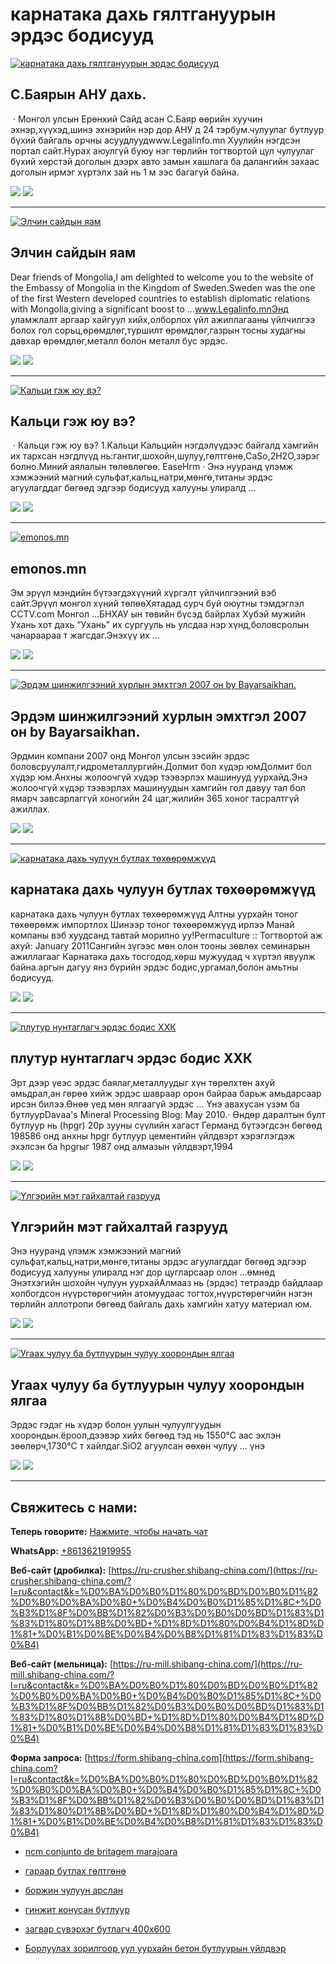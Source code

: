 # карнатака дахь гялтгануурын эрдэс бодисууд

<a href="https://swt.shibang-china.com/?l=ru&img&k=%D0%BA%D0%B0%D1%80%D0%BD%D0%B0%D1%82%D0%B0%D0%BA%D0%B0+%D0%B4%D0%B0%D1%85%D1%8C+%D0%B3%D1%8F%D0%BB%D1%82%D0%B3%D0%B0%D0%BD%D1%83%D1%83%D1%80%D1%8B%D0%BD+%D1%8D%D1%80%D0%B4%D1%8D%D1%81+%D0%B1%D0%BE%D0%B4%D0%B8%D1%81%D1%83%D1%83%D0%B4" target="_blank">![карнатака дахь гялтгануурын эрдэс бодисууд](http://static.shibang-china.com/all-800x300/1212.jpg)</a>

## С.Баярын АНУ дахь.
&nbsp;&#0183;&#32;Монгол улсын Ерөнхий Сайд асан С.Баяр өөрийн хуучин эхнэр,хүүхэд,шинэ эхнэрийн нэр дор АНУ д 24 тэрбум.чулуулаг бутлуур бүхий байгаль орчны асуудлуудwww.Legalinfo.mn Хуулийн нэгдсэн портал сайт.Нурах аюулгүй буюу нэг төрлийн тогтвортой цул чулуулаг бүхий хөрстэй доголын дээрх авто замын хашлага ба далангийн захаас доголын ирмэг хүртэлх зай нь 1 м ээс багагүй байна.


<a href="https://whatsapp.shibangsoft.com/WhatsApp.php" target="_blank" title="WhatsApp">![](http://static.shibang-china.com/icon/whatsapp.png)</a> <a href="https://swt.shibang-china.com/?l=ru&icon&k=%D0%BA%D0%B0%D1%80%D0%BD%D0%B0%D1%82%D0%B0%D0%BA%D0%B0+%D0%B4%D0%B0%D1%85%D1%8C+%D0%B3%D1%8F%D0%BB%D1%82%D0%B3%D0%B0%D0%BD%D1%83%D1%83%D1%80%D1%8B%D0%BD+%D1%8D%D1%80%D0%B4%D1%8D%D1%81+%D0%B1%D0%BE%D0%B4%D0%B8%D1%81%D1%83%D1%83%D0%B4" target="_blank">![](http://static.shibang-china.com/icon/chat-ru.png)</a>

---

<a href="https://swt.shibang-china.com/?l=ru&img&k=%D0%BA%D0%B0%D1%80%D0%BD%D0%B0%D1%82%D0%B0%D0%BA%D0%B0+%D0%B4%D0%B0%D1%85%D1%8C+%D0%B3%D1%8F%D0%BB%D1%82%D0%B3%D0%B0%D0%BD%D1%83%D1%83%D1%80%D1%8B%D0%BD+%D1%8D%D1%80%D0%B4%D1%8D%D1%81+%D0%B1%D0%BE%D0%B4%D0%B8%D1%81%D1%83%D1%83%D0%B4" target="_blank">![Элчин сайдын яам](http://static.shibang-china.com/all-800x300/278.jpg)</a>

## Элчин сайдын яам
Dear friends of Mongolia,I am delighted to welcome you to the website of the Embassy of Mongolia in the Kingdom of Sweden.Sweden was the one of the first Western developed countries to establish diplomatic relations with Mongolia,giving a significant boost to …www.Legalinfo.mnЭнд уламжлалт аргаар хайгуул хийх,олборлох үйл ажиллагааны үйлчилгээ болох гол сорьц,өрөмдлөг,туршилт өрөмдлөг,газрын тосны худагны давхар өрөмдлөг,металл болон металл бус эрдэс.


<a href="https://whatsapp.shibangsoft.com/WhatsApp.php" target="_blank" title="WhatsApp">![](http://static.shibang-china.com/icon/whatsapp.png)</a> <a href="https://swt.shibang-china.com/?l=ru&icon&k=%D0%BA%D0%B0%D1%80%D0%BD%D0%B0%D1%82%D0%B0%D0%BA%D0%B0+%D0%B4%D0%B0%D1%85%D1%8C+%D0%B3%D1%8F%D0%BB%D1%82%D0%B3%D0%B0%D0%BD%D1%83%D1%83%D1%80%D1%8B%D0%BD+%D1%8D%D1%80%D0%B4%D1%8D%D1%81+%D0%B1%D0%BE%D0%B4%D0%B8%D1%81%D1%83%D1%83%D0%B4" target="_blank">![](http://static.shibang-china.com/icon/chat-ru.png)</a>

---

<a href="https://swt.shibang-china.com/?l=ru&img&k=%D0%BA%D0%B0%D1%80%D0%BD%D0%B0%D1%82%D0%B0%D0%BA%D0%B0+%D0%B4%D0%B0%D1%85%D1%8C+%D0%B3%D1%8F%D0%BB%D1%82%D0%B3%D0%B0%D0%BD%D1%83%D1%83%D1%80%D1%8B%D0%BD+%D1%8D%D1%80%D0%B4%D1%8D%D1%81+%D0%B1%D0%BE%D0%B4%D0%B8%D1%81%D1%83%D1%83%D0%B4" target="_blank">![Кальци гэж юу вэ?](http://static.shibang-china.com/all-800x300/1021.jpg)</a>

## Кальци гэж юу вэ?
&nbsp;&#0183;&#32;Кальци гэж юу вэ? 1.Kaльци Кальцийн нэгдэлүүдээс байгалд хамгийн их тархсан нэгдлүүд нь:гантиг,шохойн,шулуу,гөлтгөнө,CaSo,2H2O,зэрэг болно.Миний аялалын төлөвлөгөө. EaseHrm&nbsp;&#0183;&#32;Энэ нууранд үлэмж хэмжээний магний сульфат,кальц,натри,мөнгө,титаны эрдэс агуулагддаг бөгөөд эдгээр бодисууд халууны улиралд …


<a href="https://whatsapp.shibangsoft.com/WhatsApp.php" target="_blank" title="WhatsApp">![](http://static.shibang-china.com/icon/whatsapp.png)</a> <a href="https://swt.shibang-china.com/?l=ru&icon&k=%D0%BA%D0%B0%D1%80%D0%BD%D0%B0%D1%82%D0%B0%D0%BA%D0%B0+%D0%B4%D0%B0%D1%85%D1%8C+%D0%B3%D1%8F%D0%BB%D1%82%D0%B3%D0%B0%D0%BD%D1%83%D1%83%D1%80%D1%8B%D0%BD+%D1%8D%D1%80%D0%B4%D1%8D%D1%81+%D0%B1%D0%BE%D0%B4%D0%B8%D1%81%D1%83%D1%83%D0%B4" target="_blank">![](http://static.shibang-china.com/icon/chat-ru.png)</a>

---

<a href="https://swt.shibang-china.com/?l=ru&img&k=%D0%BA%D0%B0%D1%80%D0%BD%D0%B0%D1%82%D0%B0%D0%BA%D0%B0+%D0%B4%D0%B0%D1%85%D1%8C+%D0%B3%D1%8F%D0%BB%D1%82%D0%B3%D0%B0%D0%BD%D1%83%D1%83%D1%80%D1%8B%D0%BD+%D1%8D%D1%80%D0%B4%D1%8D%D1%81+%D0%B1%D0%BE%D0%B4%D0%B8%D1%81%D1%83%D1%83%D0%B4" target="_blank">![emonos.mn](http://static.shibang-china.com/all-800x300/393.jpg)</a>

## emonos.mn
Эм эрүүл мэндийн бүтээгдэхүүний хүргэлт үйлчилгээний вэб сайт.Эрүүл монгол хүний төлөөХятадад сурч буй оюутны тэмдэглэл CCTV.com Монгол …БНХАУ ын төвийн бүсэд байрлах Хубэй мужийн Ухань хот дахь “Ухань” их сургууль нь улсдаа нэр хүнд,боловсролын чанараараа т жагсдаг.Энэхүү их …


<a href="https://whatsapp.shibangsoft.com/WhatsApp.php" target="_blank" title="WhatsApp">![](http://static.shibang-china.com/icon/whatsapp.png)</a> <a href="https://swt.shibang-china.com/?l=ru&icon&k=%D0%BA%D0%B0%D1%80%D0%BD%D0%B0%D1%82%D0%B0%D0%BA%D0%B0+%D0%B4%D0%B0%D1%85%D1%8C+%D0%B3%D1%8F%D0%BB%D1%82%D0%B3%D0%B0%D0%BD%D1%83%D1%83%D1%80%D1%8B%D0%BD+%D1%8D%D1%80%D0%B4%D1%8D%D1%81+%D0%B1%D0%BE%D0%B4%D0%B8%D1%81%D1%83%D1%83%D0%B4" target="_blank">![](http://static.shibang-china.com/icon/chat-ru.png)</a>

---

<a href="https://swt.shibang-china.com/?l=ru&img&k=%D0%BA%D0%B0%D1%80%D0%BD%D0%B0%D1%82%D0%B0%D0%BA%D0%B0+%D0%B4%D0%B0%D1%85%D1%8C+%D0%B3%D1%8F%D0%BB%D1%82%D0%B3%D0%B0%D0%BD%D1%83%D1%83%D1%80%D1%8B%D0%BD+%D1%8D%D1%80%D0%B4%D1%8D%D1%81+%D0%B1%D0%BE%D0%B4%D0%B8%D1%81%D1%83%D1%83%D0%B4" target="_blank">![Эрдэм шинжилгээний хурлын эмхтгэл 2007 он by Bayarsaikhan.](http://static.shibang-china.com/all-800x300/145.jpg)</a>

## Эрдэм шинжилгээний хурлын эмхтгэл 2007 он by Bayarsaikhan.
Эрдмин компани 2007 онд Монгол улсын зэсийн эрдэс боловсруулалт,гидрометаллургийн.Долмит бол хүдэр юмДолмит бол хүдэр юм.Анхны жолоочгүй хүдэр тээвэрлэх машинууд уурхайд.Энэ жолоочгүй хүдэр тээвэрлэх машинуудын хамгийн гол давуу тал бол ямарч завсарлаггүй хоногийн 24 цаг,жилийн 365 хоног тасралтгүй ажиллах.


<a href="https://whatsapp.shibangsoft.com/WhatsApp.php" target="_blank" title="WhatsApp">![](http://static.shibang-china.com/icon/whatsapp.png)</a> <a href="https://swt.shibang-china.com/?l=ru&icon&k=%D0%BA%D0%B0%D1%80%D0%BD%D0%B0%D1%82%D0%B0%D0%BA%D0%B0+%D0%B4%D0%B0%D1%85%D1%8C+%D0%B3%D1%8F%D0%BB%D1%82%D0%B3%D0%B0%D0%BD%D1%83%D1%83%D1%80%D1%8B%D0%BD+%D1%8D%D1%80%D0%B4%D1%8D%D1%81+%D0%B1%D0%BE%D0%B4%D0%B8%D1%81%D1%83%D1%83%D0%B4" target="_blank">![](http://static.shibang-china.com/icon/chat-ru.png)</a>

---

<a href="https://swt.shibang-china.com/?l=ru&img&k=%D0%BA%D0%B0%D1%80%D0%BD%D0%B0%D1%82%D0%B0%D0%BA%D0%B0+%D0%B4%D0%B0%D1%85%D1%8C+%D0%B3%D1%8F%D0%BB%D1%82%D0%B3%D0%B0%D0%BD%D1%83%D1%83%D1%80%D1%8B%D0%BD+%D1%8D%D1%80%D0%B4%D1%8D%D1%81+%D0%B1%D0%BE%D0%B4%D0%B8%D1%81%D1%83%D1%83%D0%B4" target="_blank">![карнатака дахь чулуун бутлах төхөөрөмжүүд](http://static.shibang-china.com/all-800x300/894.jpg)</a>

## карнатака дахь чулуун бутлах төхөөрөмжүүд
карнатака дахь чулуун бутлах төхөөрөмжүүд Алтны уурхайн тоног төхөөрөмж импортлох Шинээр тоног төхөөрөмжүүд ирлээ Манай компаны вэб хуудсанд тавтай морилно уу!Permaculture :: Тогтвортой аж ахуй: January 2011Сангийн зүгээс мөн олон тооны зөвлөх семинарын ажиллагааг Карнатака дахь тосгодод,хөрш мужуудад ч хүртэл явуулж байна.аргын дагуу янз бүрийн эрдэс бодис,ургамал,болон амьтны бодисууд.


<a href="https://whatsapp.shibangsoft.com/WhatsApp.php" target="_blank" title="WhatsApp">![](http://static.shibang-china.com/icon/whatsapp.png)</a> <a href="https://swt.shibang-china.com/?l=ru&icon&k=%D0%BA%D0%B0%D1%80%D0%BD%D0%B0%D1%82%D0%B0%D0%BA%D0%B0+%D0%B4%D0%B0%D1%85%D1%8C+%D0%B3%D1%8F%D0%BB%D1%82%D0%B3%D0%B0%D0%BD%D1%83%D1%83%D1%80%D1%8B%D0%BD+%D1%8D%D1%80%D0%B4%D1%8D%D1%81+%D0%B1%D0%BE%D0%B4%D0%B8%D1%81%D1%83%D1%83%D0%B4" target="_blank">![](http://static.shibang-china.com/icon/chat-ru.png)</a>

---

<a href="https://swt.shibang-china.com/?l=ru&img&k=%D0%BA%D0%B0%D1%80%D0%BD%D0%B0%D1%82%D0%B0%D0%BA%D0%B0+%D0%B4%D0%B0%D1%85%D1%8C+%D0%B3%D1%8F%D0%BB%D1%82%D0%B3%D0%B0%D0%BD%D1%83%D1%83%D1%80%D1%8B%D0%BD+%D1%8D%D1%80%D0%B4%D1%8D%D1%81+%D0%B1%D0%BE%D0%B4%D0%B8%D1%81%D1%83%D1%83%D0%B4" target="_blank">![плутур нунтаглагч эрдэс бодис ХХК](http://static.shibang-china.com/all-800x300/566.jpg)</a>

## плутур нунтаглагч эрдэс бодис ХХК
Эрт дээр үеэс эрдэс баялаг,металлуудыг хүн төрөлхтөн ахуй амьдрал,ан гөрөө хийж эрдэс шавраар орон байраа барьж амьдарсаар ирсэн билээ.Өнөө үед мөн ялгаагүй эрдэс … Үнэ авахусан үзэм ба бутлуурDavaa's Mineral Processing Blog: May 2010.&#183; Өндөр даралтын булт бутлуур нь (hpgr) 20р зууны сүүлийн хагаст Германд бүтээгдсэн бөгөөд 198586 онд анхны hpgr бутлуур цементийн үйлдвэрт хэрэглэгдэж эхэлсэн ба hpgrыг 1987 онд алмазын үйлдвэрт,1994


<a href="https://whatsapp.shibangsoft.com/WhatsApp.php" target="_blank" title="WhatsApp">![](http://static.shibang-china.com/icon/whatsapp.png)</a> <a href="https://swt.shibang-china.com/?l=ru&icon&k=%D0%BA%D0%B0%D1%80%D0%BD%D0%B0%D1%82%D0%B0%D0%BA%D0%B0+%D0%B4%D0%B0%D1%85%D1%8C+%D0%B3%D1%8F%D0%BB%D1%82%D0%B3%D0%B0%D0%BD%D1%83%D1%83%D1%80%D1%8B%D0%BD+%D1%8D%D1%80%D0%B4%D1%8D%D1%81+%D0%B1%D0%BE%D0%B4%D0%B8%D1%81%D1%83%D1%83%D0%B4" target="_blank">![](http://static.shibang-china.com/icon/chat-ru.png)</a>

---

<a href="https://swt.shibang-china.com/?l=ru&img&k=%D0%BA%D0%B0%D1%80%D0%BD%D0%B0%D1%82%D0%B0%D0%BA%D0%B0+%D0%B4%D0%B0%D1%85%D1%8C+%D0%B3%D1%8F%D0%BB%D1%82%D0%B3%D0%B0%D0%BD%D1%83%D1%83%D1%80%D1%8B%D0%BD+%D1%8D%D1%80%D0%B4%D1%8D%D1%81+%D0%B1%D0%BE%D0%B4%D0%B8%D1%81%D1%83%D1%83%D0%B4" target="_blank">![Үлгэрийн мэт гайхалтай газрууд](http://static.shibang-china.com/all-800x300/1085.jpg)</a>

## Үлгэрийн мэт гайхалтай газрууд
Энэ нууранд үлэмж хэмжээний магний сульфат,кальц,натри,мөнгө,титаны эрдэс агуулагддаг бөгөөд эдгээр бодисууд халууны улиралд нэг дор цугларсаар олон …өмнөд Энэтхэгийн шохойн чулуун уурхайАлмааз нь (эрдэс) тетраэдр байдлаар холбогдсон нүүрстөрөгчийн атомуудаас тогтох,нүүрстөрөгчийн нэгэн төрлийн аллотропи бөгөөд байгаль дахь хамгийн хатуу материал юм.


<a href="https://whatsapp.shibangsoft.com/WhatsApp.php" target="_blank" title="WhatsApp">![](http://static.shibang-china.com/icon/whatsapp.png)</a> <a href="https://swt.shibang-china.com/?l=ru&icon&k=%D0%BA%D0%B0%D1%80%D0%BD%D0%B0%D1%82%D0%B0%D0%BA%D0%B0+%D0%B4%D0%B0%D1%85%D1%8C+%D0%B3%D1%8F%D0%BB%D1%82%D0%B3%D0%B0%D0%BD%D1%83%D1%83%D1%80%D1%8B%D0%BD+%D1%8D%D1%80%D0%B4%D1%8D%D1%81+%D0%B1%D0%BE%D0%B4%D0%B8%D1%81%D1%83%D1%83%D0%B4" target="_blank">![](http://static.shibang-china.com/icon/chat-ru.png)</a>

---

<a href="https://swt.shibang-china.com/?l=ru&img&k=%D0%BA%D0%B0%D1%80%D0%BD%D0%B0%D1%82%D0%B0%D0%BA%D0%B0+%D0%B4%D0%B0%D1%85%D1%8C+%D0%B3%D1%8F%D0%BB%D1%82%D0%B3%D0%B0%D0%BD%D1%83%D1%83%D1%80%D1%8B%D0%BD+%D1%8D%D1%80%D0%B4%D1%8D%D1%81+%D0%B1%D0%BE%D0%B4%D0%B8%D1%81%D1%83%D1%83%D0%B4" target="_blank">![Угаах чулуу ба бутлуурын чулуу хоорондын ялгаа](http://static.shibang-china.com/all-800x300/486.jpg)</a>

## Угаах чулуу ба бутлуурын чулуу хоорондын ялгаа
Эрдэс гэдэг нь хүдэр болон уулын чулуулгуудын хоорондын.ёроол,дээвэр хийх бөгөөд тэд нь 1550&#176;С аас эхлэн зөөлөрч,1730&#176;С т хайлдаг.SiO2 агуулсан өөхөн чулуу … үнэ

<a href="https://whatsapp.shibangsoft.com/WhatsApp.php" target="_blank" title="WhatsApp">![](http://static.shibang-china.com/icon/whatsapp.png)</a> <a href="https://swt.shibang-china.com/?l=ru&icon&k=%D0%BA%D0%B0%D1%80%D0%BD%D0%B0%D1%82%D0%B0%D0%BA%D0%B0+%D0%B4%D0%B0%D1%85%D1%8C+%D0%B3%D1%8F%D0%BB%D1%82%D0%B3%D0%B0%D0%BD%D1%83%D1%83%D1%80%D1%8B%D0%BD+%D1%8D%D1%80%D0%B4%D1%8D%D1%81+%D0%B1%D0%BE%D0%B4%D0%B8%D1%81%D1%83%D1%83%D0%B4" target="_blank">![](http://static.shibang-china.com/icon/chat-ru.png)</a>

---
## Свяжитесь с нами:

**Теперь говорите:** [Нажмите, чтобы начать чат](https://swt.shibang-china.com?l=ru&contact&k=%D0%BA%D0%B0%D1%80%D0%BD%D0%B0%D1%82%D0%B0%D0%BA%D0%B0+%D0%B4%D0%B0%D1%85%D1%8C+%D0%B3%D1%8F%D0%BB%D1%82%D0%B3%D0%B0%D0%BD%D1%83%D1%83%D1%80%D1%8B%D0%BD+%D1%8D%D1%80%D0%B4%D1%8D%D1%81+%D0%B1%D0%BE%D0%B4%D0%B8%D1%81%D1%83%D1%83%D0%B4)

**WhatsApp:**  [+8613621919955](https://whatsapp.shibangsoft.com/WhatsApp.php)

**Веб-сайт (дробилка):** [https://ru-crusher.shibang-china.com/](https://ru-crusher.shibang-china.com/?l=ru&contact&k=%D0%BA%D0%B0%D1%80%D0%BD%D0%B0%D1%82%D0%B0%D0%BA%D0%B0+%D0%B4%D0%B0%D1%85%D1%8C+%D0%B3%D1%8F%D0%BB%D1%82%D0%B3%D0%B0%D0%BD%D1%83%D1%83%D1%80%D1%8B%D0%BD+%D1%8D%D1%80%D0%B4%D1%8D%D1%81+%D0%B1%D0%BE%D0%B4%D0%B8%D1%81%D1%83%D1%83%D0%B4)

**Веб-сайт (мельница):** [https://ru-mill.shibang-china.com/](https://ru-mill.shibang-china.com/?l=ru&contact&k=%D0%BA%D0%B0%D1%80%D0%BD%D0%B0%D1%82%D0%B0%D0%BA%D0%B0+%D0%B4%D0%B0%D1%85%D1%8C+%D0%B3%D1%8F%D0%BB%D1%82%D0%B3%D0%B0%D0%BD%D1%83%D1%83%D1%80%D1%8B%D0%BD+%D1%8D%D1%80%D0%B4%D1%8D%D1%81+%D0%B1%D0%BE%D0%B4%D0%B8%D1%81%D1%83%D1%83%D0%B4)

**Форма запроса:** [https://form.shibang-china.com](https://form.shibang-china.com?l=ru&contact&k=%D0%BA%D0%B0%D1%80%D0%BD%D0%B0%D1%82%D0%B0%D0%BA%D0%B0+%D0%B4%D0%B0%D1%85%D1%8C+%D0%B3%D1%8F%D0%BB%D1%82%D0%B3%D0%B0%D0%BD%D1%83%D1%83%D1%80%D1%8B%D0%BD+%D1%8D%D1%80%D0%B4%D1%8D%D1%81+%D0%B1%D0%BE%D0%B4%D0%B8%D1%81%D1%83%D1%83%D0%B4)

* [ncm conjunto de britagem marajoara](../127/ncm%20conjunto%20de%20britagem%20marajoara.md)

* [гараар бутлах гөлтгөнө](../128/%D0%B3%D0%B0%D1%80%D0%B0%D0%B0%D1%80%20%D0%B1%D1%83%D1%82%D0%BB%D0%B0%D1%85%20%D0%B3%D3%A9%D0%BB%D1%82%D0%B3%D3%A9%D0%BD%D3%A9.md)

* [боржин чулуун арслан](../126/%D0%B1%D0%BE%D1%80%D0%B6%D0%B8%D0%BD%20%D1%87%D1%83%D0%BB%D1%83%D1%83%D0%BD%20%D0%B0%D1%80%D1%81%D0%BB%D0%B0%D0%BD.md)

* [гинжит конусан бутлуур](../127/%D0%B3%D0%B8%D0%BD%D0%B6%D0%B8%D1%82%20%D0%BA%D0%BE%D0%BD%D1%83%D1%81%D0%B0%D0%BD%20%D0%B1%D1%83%D1%82%D0%BB%D1%83%D1%83%D1%80.md)

* [загвар сүвэрхэг бутлагч 400x600](../126/%D0%B7%D0%B0%D0%B3%D0%B2%D0%B0%D1%80%20%D1%81%D2%AF%D0%B2%D1%8D%D1%80%D1%85%D1%8D%D0%B3%20%D0%B1%D1%83%D1%82%D0%BB%D0%B0%D0%B3%D1%87%20400x600.md)

* [Борлуулах зорилгоор уул уурхайн бетон бутлуурын үйлдвэр](../126/%D0%91%D0%BE%D1%80%D0%BB%D1%83%D1%83%D0%BB%D0%B0%D1%85%20%D0%B7%D0%BE%D1%80%D0%B8%D0%BB%D0%B3%D0%BE%D0%BE%D1%80%20%D1%83%D1%83%D0%BB%20%D1%83%D1%83%D1%80%D1%85%D0%B0%D0%B9%D0%BD%20%D0%B1%D0%B5%D1%82%D0%BE%D0%BD%20%D0%B1%D1%83%D1%82%D0%BB%D1%83%D1%83%D1%80%D1%8B%D0%BD%20%D2%AF%D0%B9%D0%BB%D0%B4%D0%B2%D1%8D%D1%80.md)